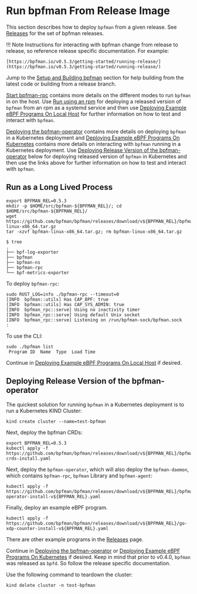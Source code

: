 # Run bpfman From Release Image

This section describes how to deploy `bpfman` from a given release.
See [Releases](https://github.com/bpfman/bpfman/releases) for the set of bpfman
releases.

!!! Note
    Instructions for interacting with bpfman change from release to release, so reference
    release specific documentation. For example:
    
    [https://bpfman.io/v0.5.3/getting-started/running-release/](https://bpfman.io/v0.5.3/getting-started/running-release/)

Jump to the [Setup and Building bpfman](./building-bpfman.md) section
for help building from the latest code or building from a release branch.

[Start bpfman-rpc](./launching-bpfman.md/#start-bpfman-rpc) contains more details on the different
modes to run `bpfman` in on the host.
Use [Run using an rpm](./running-rpm.md)
for deploying a released version of `bpfman` from an rpm as a systemd service and then use
[Deploying Example eBPF Programs On Local Host](./example-bpf-local.md)
for further information on how to test and interact with `bpfman`.

[Deploying the bpfman-operator](../developer-guide/operator-quick-start.md) contains
more details on deploying `bpfman` in a Kubernetes deployment and
[Deploying Example eBPF Programs On Kubernetes](./example-bpf-k8s.md) contains
more details on interacting with `bpfman` running in a Kubernetes deployment.
Use [Deploying Release Version of the bpfman-operator](#deploying-release-version-of-the-bpfman-operator)
below for deploying released version of `bpfman` in Kubernetes and then use the
links above for further information on how to test and interact with `bpfman`.

## Run as a Long Lived Process

```console
export BPFMAN_REL=0.5.3
mkdir -p $HOME/src/bpfman-${BPFMAN_REL}/; cd $HOME/src/bpfman-${BPFMAN_REL}/
wget https://github.com/bpfman/bpfman/releases/download/v${BPFMAN_REL}/bpfman-linux-x86_64.tar.gz
tar -xzvf bpfman-linux-x86_64.tar.gz; rm bpfman-linux-x86_64.tar.gz

$ tree
.
├── bpf-log-exporter
├── bpfman
├── bpfman-ns
├── bpfman-rpc
└── bpf-metrics-exporter
```

To deploy `bpfman-rpc`:

```console
sudo RUST_LOG=info ./bpfman-rpc --timeout=0
[INFO  bpfman::utils] Has CAP_BPF: true
[INFO  bpfman::utils] Has CAP_SYS_ADMIN: true
[INFO  bpfman_rpc::serve] Using no inactivity timer
[INFO  bpfman_rpc::serve] Using default Unix socket
[INFO  bpfman_rpc::serve] Listening on /run/bpfman-sock/bpfman.sock
:
```

To use the CLI:

```console
sudo ./bpfman list
 Program ID  Name  Type  Load Time
```

Continue in [Deploying Example eBPF Programs On Local Host](./example-bpf-local.md) if desired.

## Deploying Release Version of the bpfman-operator

The quickest solution for running `bpfman` in a Kubernetes deployment is to run a
Kubernetes KIND Cluster:

```console
kind create cluster --name=test-bpfman
```

Next, deploy the bpfman CRDs:

```console
export BPFMAN_REL=0.5.3
kubectl apply -f  https://github.com/bpfman/bpfman/releases/download/v${BPFMAN_REL}/bpfman-crds-install.yaml
```

Next, deploy the `bpfman-operator`, which will also deploy the `bpfman-daemon`, which contains
`bpfman-rpc`, `bpfman` Library and `bpfman-agent`:

```console
kubectl apply -f https://github.com/bpfman/bpfman/releases/download/v${BPFMAN_REL}/bpfman-operator-install-v${BPFMAN_REL}.yaml
```

Finally, deploy an example eBPF program.

```console
kubectl apply -f https://github.com/bpfman/bpfman/releases/download/v${BPFMAN_REL}/go-xdp-counter-install-v${BPFMAN_REL}.yaml
```

There are other example programs in the [Releases](https://github.com/bpfman/bpfman/releases)
page.

Continue in [Deploying the bpfman-operator](../developer-guide/operator-quick-start.md) or
[Deploying Example eBPF Programs On Kubernetes](./example-bpf-k8s.md) if desired.
Keep in mind that prior to v0.4.0, `bpfman` was released as `bpfd`.
So follow the release specific documentation.

Use the following command to teardown the cluster:

```console
kind delete cluster -n test-bpfman
```
